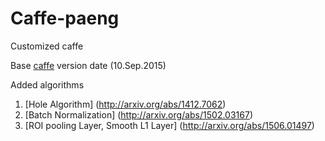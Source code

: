 # Caffe-paeng

Customized caffe

Base [caffe](https://www.github.com/BVLC/caffe) version date (10.Sep.2015)

Added algorithms

1. [Hole Algorithm] (http://arxiv.org/abs/1412.7062)
2. [Batch Normalization] (http://arxiv.org/abs/1502.03167)
3. [ROI pooling Layer, Smooth L1 Layer] (http://arxiv.org/abs/1506.01497)
